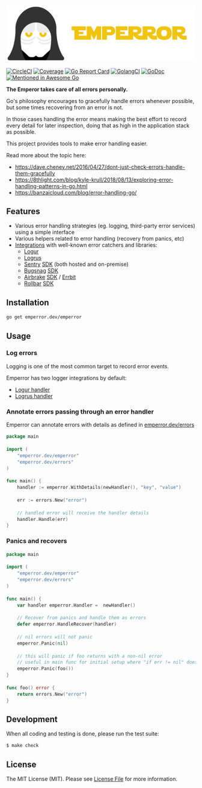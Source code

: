 ![Emperror](/.github/logo.png?raw=true)

[![CircleCI](https://circleci.com/gh/emperror/emperror.svg?style=svg)](https://circleci.com/gh/emperror/emperror)
[![Coverage](https://gocover.io/_badge/emperror.dev/emperror)](https://gocover.io/emperror.dev/emperror)
[![Go Report Card](https://goreportcard.com/badge/emperror.dev/emperror?style=flat-square)](https://goreportcard.com/report/emperror.dev/emperror)
[![GolangCI](https://golangci.com/badges/github.com/emperror/emperror.svg)](https://golangci.com/r/github.com/emperror/emperror)
[![GoDoc](http://img.shields.io/badge/godoc-reference-5272B4.svg?style=flat-square)](https://godoc.org/emperror.dev/emperror)
[![Mentioned in Awesome Go](https://awesome.re/mentioned-badge-flat.svg)](https://github.com/avelino/awesome-go#error-handling)

**The Emperor takes care of all errors personally.**

Go's philosophy encourages to gracefully handle errors whenever possible,
but some times recovering from an error is not.

In those cases handling the error means making the best effort to record every detail
for later inspection, doing that as high in the application stack as possible.

This project provides tools to make error handling easier.

Read more about the topic here:

- https://dave.cheney.net/2016/04/27/dont-just-check-errors-handle-them-gracefully
- https://8thlight.com/blog/kyle-krull/2018/08/13/exploring-error-handling-patterns-in-go.html
- https://banzaicloud.com/blog/error-handling-go/


## Features

- Various error handling strategies (eg. logging, third-party error services) using a simple interface
- Various helpers related to error handling (recovery from panics, etc)
- [Integrations](https://github.com/emperror?utf8=%E2%9C%93&q=handler-*&type=&language=) with well-known error catchers and libraries:
    - [Logur](https://github.com/logur/logur)
    - [Logrus](https://github.com/sirupsen/logrus)
    - [Sentry](https://sentry.io) [SDK](https://godoc.org/github.com/getsentry/raven-go) (both hosted and on-premise)
    - [Bugsnag](https://bugsnag.com) [SDK](https://godoc.org/github.com/bugsnag/bugsnag-go)
    - [Airbrake](https://airbrake.com) [SDK](https://godoc.org/github.com/airbrake/gobrake) / [Errbit](https://errbit.com/)
    - [Rollbar](https://rollbar.com) [SDK](https://godoc.org/github.com/rollbar/rollbar-go)


## Installation

```bash
go get emperror.dev/emperror
```


## Usage

### Log errors

Logging is one of the most common target to record error events.

Emperror has two logger integrations by default:
- [Logur handler](https://github.com/emperror/handler-logur)
- [Logrus handler](https://github.com/emperror/handler-logrus)


### Annotate errors passing through an error handler

Emperror can annotate errors with details as defined in [emperror.dev/errors](https://github.com/emperror/errors)

```go
package main

import (
	"emperror.dev/emperror"
	"emperror.dev/errors"
)

func main() {
	handler := emperror.WithDetails(newHandler(), "key", "value")
	
	err := errors.New("error")
	
	// handled error will receive the handler details
	handler.Handle(err)
}
```

### Panics and recovers

```go
package main

import (
	"emperror.dev/emperror"
	"emperror.dev/errors"
)

func main() {
	var handler emperror.Handler =  newHandler()
	
	// Recover from panics and handle them as errors
	defer emperror.HandleRecover(handler)
	
	// nil errors will not panic
	emperror.Panic(nil)
	
	// this will panic if foo returns with a non-nil error
	// useful in main func for initial setup where "if err != nil" does not make much sense
	emperror.Panic(foo())
}

func foo() error {
	return errors.New("error")
}
```


## Development

When all coding and testing is done, please run the test suite:

``` bash
$ make check
```


## License

The MIT License (MIT). Please see [License File](LICENSE) for more information.
